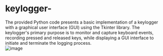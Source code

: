 # keylogger-
The provided Python code presents a basic implementation of a keylogger with a graphical user interface (GUI) using the Tkinter library. The keylogger's primary purpose is to monitor and capture keyboard events, recording pressed and released keys, while displaying a GUI interface to initiate and terminate the logging process.  
![image](https://github.com/M2000sa/keylogger-/assets/124969015/010ffea7-804b-4905-9d30-010ed3902aee)
